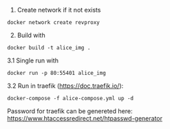 1. Create network if it not exists
```
docker network create revproxy
```

2. Build with
```
docker build -t alice_img .
```

3.1 Single run with
```
docker run -p 80:55401 alice_img
```

3.2 Run in traefik (https://doc.traefik.io/):
```
docker-compose -f alice-compose.yml up -d
```
Password for traefik can be genereted here: https://www.htaccessredirect.net/htpasswd-generator

